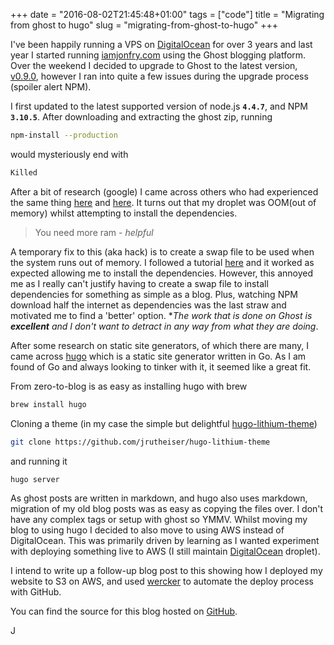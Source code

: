 +++
date = "2016-08-02T21:45:48+01:00"
tags = ["code"]
title = "Migrating from ghost to hugo"
slug = "migrating-from-ghost-to-hugo"
+++

I've been happily running a VPS on [DigitalOcean](https://m.do.co/c/0804cbb4b4ab) for over 3 years and last year I started running [iamjonfry.com](http://iamjonfry.com)  using the Ghost blogging platform.
Over the weekend I decided to upgrade to Ghost to the latest version, [v0.9.0](https://dev.ghost.org/ghost-0-9-0/), however I ran into quite a few issues during the upgrade process (spoiler alert NPM).

I first updated to the latest supported version of node.js **`4.4.7`**, and NPM **`3.10.5`**.
After downloading and extracting the ghost zip, running
```bash
npm-install --production
```
would mysteriously end with
```bash
Killed
```
After a bit of research (google) I came across others who had experienced the same thing [here](https://www.digitalocean.com/community/questions/npm-gets-killed-no-matter-what) and [here](https://github.com/npm/npm/issues/9005). It turns out that my droplet was OOM(out of memory) whilst attempting to install the dependencies.

> You need more ram - *helpful*

A temporary fix to this (aka hack) is to create a swap file to be used when the system runs out of memory. I followed a tutorial [here](https://www.digitalocean.com/community/tutorials/how-to-add-swap-on-ubuntu-14-04) and it worked as expected allowing me to install the dependencies. However, this annoyed me as I really can't justify having to create a swap file to install dependencies for something as simple as a blog. Plus, watching NPM download half the internet as dependencies was the last straw and motivated me to find a 'better' option.
\*_The work that is done on Ghost is **excellent** and I don't want to detract in any way from what they are doing_.

After some research on static site generators, of which there are many, I came across [hugo](https://gohugo.io/) which is a static site generator written in Go. As I am found of Go and always looking to tinker with it, it seemed like a great fit.

From zero-to-blog is as easy as installing hugo with brew

```bash
brew install hugo
```

Cloning a theme (in my case the simple but delightful [hugo-lithium-theme](http://themes.gohugo.io/hugo-lithium-theme/))

```bash
git clone https://github.com/jrutheiser/hugo-lithium-theme
```

and running it

```bash
hugo server
```

As ghost posts are written in markdown, and hugo also uses markdown, migration of my old blog posts was as easy as copying the files over. I don't have any complex tags or setup with ghost so YMMV. Whilst moving my blog to using hugo I decided to also move to using AWS instead of DigitalOcean. This was primarily driven by learning as I wanted experiment with deploying something live to AWS (I still maintain [DigitalOcean](https://m.do.co/c/0804cbb4b4ab) droplet).

I intend to write up a follow-up blog post to this showing how I deployed my website to S3 on AWS, and used [wercker](http://wercker.com/) to automate the deploy process with GitHub.

You can find the source for this blog hosted on [GitHub](https://github.com/JonathonFry/iamjonfry).

J
